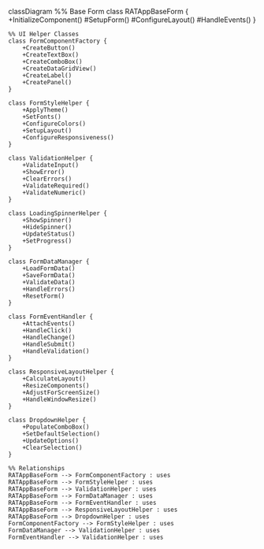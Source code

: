 classDiagram
    %% Base Form
    class RATAppBaseForm {
        +InitializeComponent()
        #SetupForm()
        #ConfigureLayout()
        #HandleEvents()
    }

    %% UI Helper Classes
    class FormComponentFactory {
        +CreateButton()
        +CreateTextBox()
        +CreateComboBox()
        +CreateDataGridView()
        +CreateLabel()
        +CreatePanel()
    }

    class FormStyleHelper {
        +ApplyTheme()
        +SetFonts()
        +ConfigureColors()
        +SetupLayout()
        +ConfigureResponsiveness()
    }

    class ValidationHelper {
        +ValidateInput()
        +ShowError()
        +ClearErrors()
        +ValidateRequired()
        +ValidateNumeric()
    }

    class LoadingSpinnerHelper {
        +ShowSpinner()
        +HideSpinner()
        +UpdateStatus()
        +SetProgress()
    }

    class FormDataManager {
        +LoadFormData()
        +SaveFormData()
        +ValidateData()
        +HandleErrors()
        +ResetForm()
    }

    class FormEventHandler {
        +AttachEvents()
        +HandleClick()
        +HandleChange()
        +HandleSubmit()
        +HandleValidation()
    }

    class ResponsiveLayoutHelper {
        +CalculateLayout()
        +ResizeComponents()
        +AdjustForScreenSize()
        +HandleWindowResize()
    }

    class DropdownHelper {
        +PopulateComboBox()
        +SetDefaultSelection()
        +UpdateOptions()
        +ClearSelection()
    }

    %% Relationships
    RATAppBaseForm --> FormComponentFactory : uses
    RATAppBaseForm --> FormStyleHelper : uses
    RATAppBaseForm --> ValidationHelper : uses
    RATAppBaseForm --> FormDataManager : uses
    RATAppBaseForm --> FormEventHandler : uses
    RATAppBaseForm --> ResponsiveLayoutHelper : uses
    RATAppBaseForm --> DropdownHelper : uses
    FormComponentFactory --> FormStyleHelper : uses
    FormDataManager --> ValidationHelper : uses
    FormEventHandler --> ValidationHelper : uses
